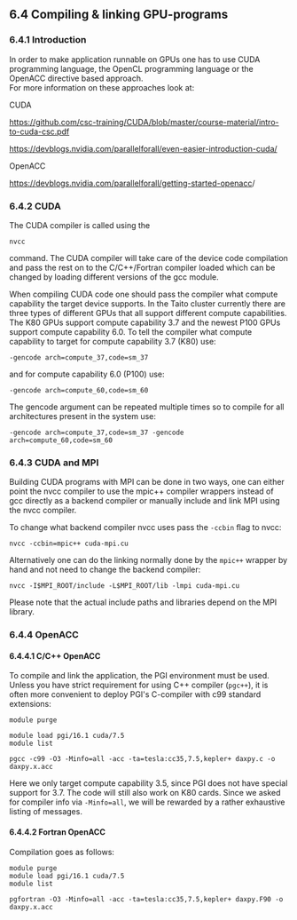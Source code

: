## 6.4 Compiling & linking GPU-programs

### 6.4.1 Introduction

In order to make application runnable on GPUs one has to use CUDA
programming language, the OpenCL programming language or the OpenACC
directive based approach.  
For more information on these approaches look at:

CUDA

<https://github.com/csc-training/CUDA/blob/master/course-material/intro-to-cuda-csc.pdf>

<https://devblogs.nvidia.com/parallelforall/even-easier-introduction-cuda/>

OpenACC

<https://devblogs.nvidia.com/parallelforall/getting-started-openacc>/

### 6.4.2 CUDA

The CUDA compiler is called using the

    nvcc 

command. The CUDA compiler will take care of the device code compilation
and pass the rest on to the C/C++/Fortran compiler loaded which can be
changed by loading different versions of the gcc module.

When compiling CUDA code one should pass the compiler what compute
capability the target device supports. In the Taito cluster currently
there are three types of different GPUs that all support different
compute capabilities. The K80 GPUs support compute capability 3.7 and
the newest P100 GPUs support compute capability 6.0. To tell the
compiler what compute capability to target for compute capability 3.7
(K80) use:

    -gencode arch=compute_37,code=sm_37

and for compute capability 6.0 (P100) use:

    -gencode arch=compute_60,code=sm_60

The gencode argument can be repeated multiple times so to compile for
all architectures present in the system use:

    -gencode arch=compute_37,code=sm_37 -gencode arch=compute_60,code=sm_60

### 6.4.3 CUDA and MPI

Building CUDA programs with MPI can be done in two ways, one can either
point the nvcc compiler to use the mpic++ compiler wrappers instead of
gcc directly as a backend compiler or manually include and link MPI
using the nvcc compiler.

To change what backend compiler nvcc uses pass the `-ccbin` flag to
nvcc:

    nvcc -ccbin=mpic++ cuda-mpi.cu

Alternatively one can do the linking normally done by the `mpic++`
wrapper by hand and not need to change the backend compiler:

    nvcc -I$MPI_ROOT/include -L$MPI_ROOT/lib -lmpi cuda-mpi.cu

Please note that the actual include paths and libraries depend on the
MPI library.

### 6.4.4 OpenACC

#### 6.4.4.1 C/C++ OpenACC

To compile and link the application, the PGI environment must be used.
Unless you have strict requirement for using C++ compiler (`pgc++`), it
is often more convenient to deploy PGI's C-compiler with c99 standard
extensions:

    module purge

    module load pgi/16.1 cuda/7.5
    module list

    pgcc -c99 -O3 -Minfo=all -acc -ta=tesla:cc35,7.5,kepler+ daxpy.c -o daxpy.x.acc

Here we only target compute capability 3.5, since PGI does not have
special support for 3.7. The code will still also work on K80 cards.
Since we asked for compiler info via `-Minfo=all`, we will be rewarded
by a rather exhaustive listing of messages.

#### 6.4.4.2 Fortran OpenACC

Compilation goes as follows:

    module purge
    module load pgi/16.1 cuda/7.5
    module list

    pgfortran -O3 -Minfo=all -acc -ta=tesla:cc35,7.5,kepler+ daxpy.F90 -o daxpy.x.acc
